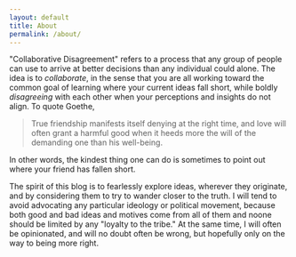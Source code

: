 ```yaml
---
layout: default
title: About
permalink: /about/
---
```


"Collaborative Disagreement" refers to a process that any group of people can
use to arrive at better decisions than any individual could alone.
The idea is to _collaborate_, in the sense that you are all working toward
the common goal of learning where your current ideas fall short,
while boldly _disagreeing_ with each other when your perceptions and insights
do not align.
To quote Goethe,

> True friendship manifests itself denying
> at the right time, and love will often grant
> a harmful good when it heeds more the will
> of the demanding one than his well-being.

In other words, the kindest thing one can do is sometimes to point out where
your friend has fallen short.

The spirit of this blog is to fearlessly explore ideas, wherever they originate,
and by considering them to try to wander closer to the truth.
I will tend to avoid advocating any particular ideology or political movement,
because both good and bad ideas and motives come from all of them
and noone should be limited by any "loyalty to the tribe."
At the same time, I will often be opinionated, and will no doubt often be
wrong, but hopefully only on the way to being more right.

